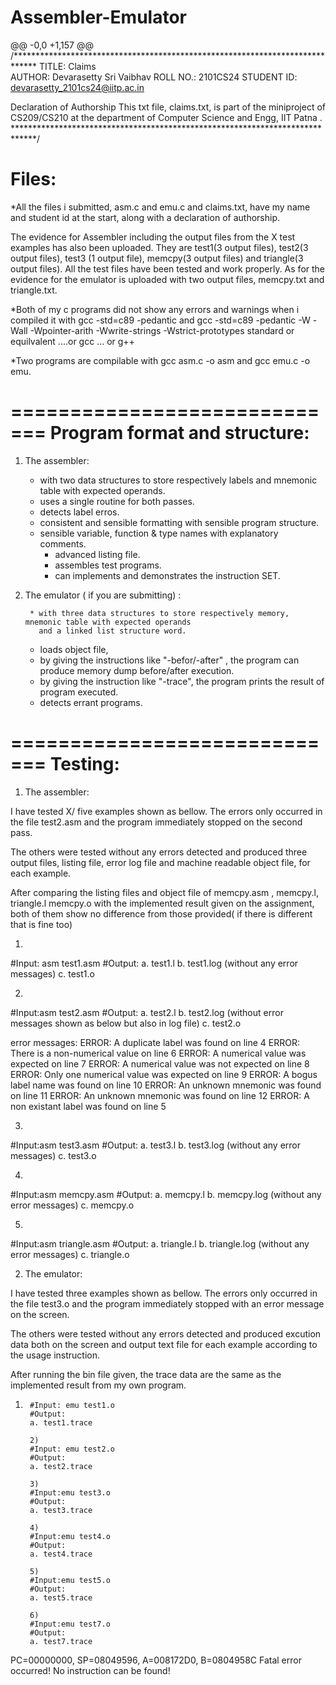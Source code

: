 # Assembler-Emulator

@@ -0,0 +1,157 @@
/*****************************************************************************
TITLE: Claims																												
AUTHOR: Devarasetty Sri Vaibhav
ROLL NO.: 2101CS24
STUDENT ID: devarasetty_2101cs24@iitp.ac.in

Declaration of Authorship
This txt file, claims.txt, is part of the miniproject of CS209/CS210 at the 
department of Computer Science and Engg, IIT Patna . 
*****************************************************************************/

Files:
==========
*All the files i submitted, asm.c and emu.c and claims.txt, have my name and student id at the start, along with a declaration of authorship.

The evidence for Assembler including the output files from the X  test examples has also been uploaded. They are test1(3 output files), test2(3 output files), test3
(1 output file), memcpy(3 output files) and triangle(3 output files). All the test files have been tested and work properly. As for the evidence for the emulator is uploaded
with two output files, memcpy.txt and triangle.txt.

*Both of my c programs did not show any errors and warnings when i compiled it with
gcc -std=c89 -pedantic and gcc -std=c89 -pedantic -W -Wall -Wpointer-arith -Wwrite-strings -Wstrict-prototypes standard  or equilvalent ....or gcc ... or g++

*Two programs are compilable with gcc asm.c -o asm and gcc emu.c -o emu.


=============================
Program format and structure:
=============================
1. The assembler:

    * with two data structures to store respectively labels and mnemonic table with expected operands.
    * uses a single routine for both passes.
    * detects label erros.
    * consistent and sensible formatting with sensible program structure. 
    * sensible variable, function & type names with explanatory comments.
		* advanced listing file.
		* assembles test programs.
	  * can implements and demonstrates the instruction SET.

2. The emulator ( if you are submitting) :

		* with three data structures to store respectively memory, mnemonic table with expected operands
		  and a linked list structure word.
    * loads object file, 
    * by giving the instructions like "-befor/-after" , the program can produce memory dump before/after execution.
    * by giving the instruction like "-trace", the program prints the result of program executed.
    * detects errant programs.


=============================
Testing:
=============================

1. The assembler:

I have tested  X/ five examples shown as bellow. The errors only occurred in the file test2.asm and 
the program immediately stopped on the second pass. 

The others were tested without any errors detected and produced three output files, listing file, 
error log file and machine readable object file, for each example. 

After comparing the listing files and object file of memcpy.asm , memcpy.l, triangle.l memcpy.o 
with the implemented result given on the assignment, both of them show no difference 
from those provided( if there is different  that is fine too) 
 

1)
#Input: asm test1.asm
#Output: 
a. test1.l 
b. test1.log (without any error messages)
c. test1.o

2)
#Input:asm test2.asm
#Output: 
a. test2.l 
b. test2.log (without error messages shown as below but also in log file)
c. test2.o

error messages:
ERROR: A duplicate label was found on line 4
ERROR: There is a non-numerical value on line 6
ERROR: A numerical value was expected on line 7
ERROR: A numerical value was not expected on line 8
ERROR: Only one numerical value was expected on line 9
ERROR: A bogus label name was found on line 10
ERROR: An unknown mnemonic was found on line 11
ERROR: An unknown mnemonic was found on line 12
ERROR: A non existant label was found on line 5

3)
#Input:asm test3.asm
#Output: 
a. test3.l 
b. test3.log (without any error messages)
c. test3.o


4)
#Input:asm memcpy.asm
#Output: 
a. memcpy.l 
b. memcpy.log (without any error messages)
c. memcpy.o

5)
#Input:asm triangle.asm
#Output: 
a. triangle.l 
b. triangle.log (without any error messages)
c. triangle.o



2. The emulator:

I have tested three examples shown as bellow. The errors only occurred in the file test3.o and 
the program immediately stopped with an error message on the screen. 

The others were tested without any errors detected and produced excution data both on the screen and 
output text file for each example according to the usage instruction. 

After running the bin file given, the trace data are the same as 
the implemented result from my own program.

1)
        #Input: emu test1.o
        #Output: 
        a. test1.trace

        2)
        #Input: emu test2.o
        #Output: 
        a. test2.trace

        3)
        #Input:emu test3.o
        #Output: 
        a. test3.trace

        4)
        #Input:emu test4.o
        #Output: 
        a. test4.trace

        5)
        #Input:emu test5.o
        #Output: 
        a. test5.trace

        6)
        #Input:emu test7.o
        #Output: 
        a. test7.trace

PC=00000000, SP=08049596, A=008172D0, B=0804958C Fatal error occurred! No instruction can be found!
